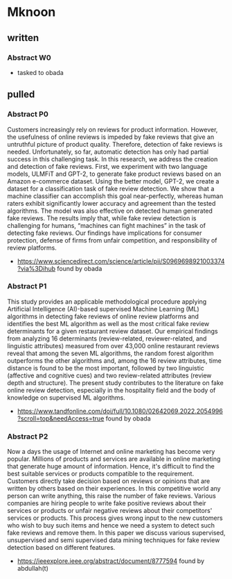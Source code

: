 # Mknoon

## written

### Abstract W0
* tasked to obada

## pulled

### Abstract P0
Customers increasingly rely on reviews for product information. However, the usefulness of online reviews is impeded by fake reviews that give an untruthful picture of product quality. Therefore, detection of fake reviews is needed. Unfortunately, so far, automatic detection has only had partial success in this challenging task. In this research, we address the creation and detection of fake reviews. First, we experiment with two language models, ULMFiT and GPT-2, to generate fake product reviews based on an Amazon e-commerce dataset. Using the better model, GPT-2, we create a dataset for a classification task of fake review detection. We show that a machine classifier can accomplish this goal near-perfectly, whereas human raters exhibit significantly lower accuracy and agreement than the tested algorithms. The model was also effective on detected human generated fake reviews. The results imply that, while fake review detection is challenging for humans, “machines can fight machines” in the task of detecting fake reviews. Our findings have implications for consumer protection, defense of firms from unfair competition, and responsibility of review platforms.
* https://www.sciencedirect.com/science/article/pii/S0969698921003374?via%3Dihub found by obada

### Abstract P1
This study provides an applicable methodological procedure applying Artificial Intelligence (AI)-based supervised Machine Learning (ML) algorithms in detecting fake reviews of online review platforms and identifies the best ML algorithm as well as the most critical fake review determinants for a given restaurant review dataset. Our empirical findings from analyzing 16 determinants (review-related, reviewer-related, and linguistic attributes) measured from over 43,000 online restaurant reviews reveal that among the seven ML algorithms, the random forest algorithm outperforms the other algorithms and, among the 16 review attributes, time distance is found to be the most important, followed by two linguistic (affective and cognitive cues) and two review-related attributes (review depth and structure). The present study contributes to the literature on fake online review detection, especially in the hospitality field and the body of knowledge on supervised ML algorithms.
* https://www.tandfonline.com/doi/full/10.1080/02642069.2022.2054996?scroll=top&needAccess=true found by obada

### Abstract P2
Now a days the usage of Internet and online marketing has become very popular. Millions of products and services are available in online marketing that generate huge amount of information. Hence, it's difficult to find the best suitable services or products compatible to the requirement. Customers directly take decision based on reviews or opinions that are written by others based on their experiences. In this competitive world any person can write anything, this raise the number of fake reviews. Various companies are hiring people to write fake positive reviews about their services or products or unfair negative reviews about their competitors' services or products. This process gives wrong input to the new customers who wish to buy such items and hence we need a system to detect such fake reviews and remove them. In this paper we discuss various supervised, unsupervised and semi supervised data mining techniques for fake review detection based on different features.
* https://ieeexplore.ieee.org/abstract/document/8777594 found by abdullah(t)
